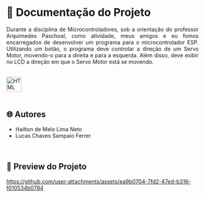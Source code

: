 # 📒 Documentação do Projeto

<p align="justify">
Durante a disciplina de Microcontroladores, sob a orientação do professor Arquimedes Paschoal, como atividade, meus amigos e eu fomos encarregados de desenvolver um programa para o microcontrolador ESP. Utilizando um botão, o programa deve controlar a direção de um Servo Motor, movendo-o para a direita e para a esquerda. Além disso, deve exibir no LCD a direção em que o Servo Motor está se movendo.
</p>

<div style="display: inline_block"><br>
  <img align="center" alt="HTML" heigth="30" width="40" src="https://github.com/hailtonneto/IFPE-Controle-de-Direcao-de-um-motor-de-passo-bipolar/assets/130097508/fa5b8991-0734-4da4-92e9-58bb639e6ab7">
  </div>

<br>

## 🌐 Autores

- Hailton de Melo Lima Neto
- Lucas Chaves Sampaio Ferrer

<br>

## 🔗 Preview do Projeto

<p>
  

https://github.com/user-attachments/assets/ea9b0704-7fd2-47ed-b316-f010534b0784


</p>
